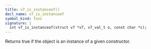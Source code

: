 ```yaml
---
title: v7_is_instanceof()
decl_name: v7_is_instanceof
symbol_kind: func
signature: |
  int v7_is_instanceof(struct v7 *v7, v7_val_t o, const char *c);
---
```


Returns true if the object is an instance of a given constructor. 

